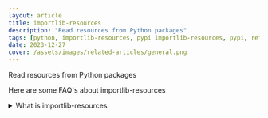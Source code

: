 ```yaml
---
layout: article
title: importlib-resources
description: "Read resources from Python packages"
tags: [python, importlib-resources, pypi importlib-resources, pypi, references]
date: 2023-12-27
cover: /assets/images/related-articles/general.png
---
```


Read resources from Python packages

Here are some FAQ's about importlib-resources
<details>
<summary>What is importlib-resources</summary>
Read resources from Python packages
</details>
